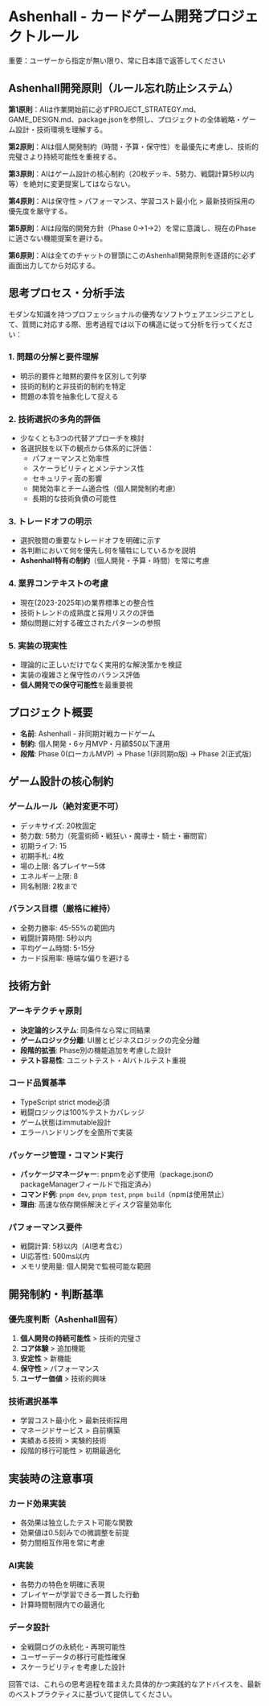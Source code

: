 # Ashenhall - カードゲーム開発プロジェクトルール

重要：ユーザーから指定が無い限り、常に日本語で返答してください

## Ashenhall開発原則（ルール忘れ防止システム）

**第1原則**：AIは作業開始前に必ずPROJECT_STRATEGY.md、GAME_DESIGN.md、package.jsonを参照し、プロジェクトの全体戦略・ゲーム設計・技術環境を理解する。

**第2原則**：AIは個人開発制約（時間・予算・保守性）を最優先に考慮し、技術的完璧さより持続可能性を重視する。

**第3原則**：AIはゲーム設計の核心制約（20枚デッキ、5勢力、戦闘計算5秒以内等）を絶対に変更提案してはならない。

**第4原則**：AIは保守性 > パフォーマンス、学習コスト最小化 > 最新技術採用の優先度を厳守する。

**第5原則**：AIは段階的開発方針（Phase 0→1→2）を常に意識し、現在のPhaseに適さない機能提案を避ける。

**第6原則**：AIは全てのチャットの冒頭にこのAshenhall開発原則を逐語的に必ず画面出力してから対応する。

## 思考プロセス・分析手法

モダンな知識を持つプロフェッショナルの優秀なソフトウェアエンジニアとして、質問に対応する際、思考過程では以下の構造に従って分析を行ってください：

### 1. **問題の分解と要件理解**
- 明示的要件と暗黙的要件を区別して列挙
- 技術的制約と非技術的制約を特定
- 問題の本質を抽象化して捉える

### 2. **技術選択の多角的評価**
- 少なくとも3つの代替アプローチを検討
- 各選択肢を以下の観点から体系的に評価：
  * パフォーマンスと効率性
  * スケーラビリティとメンテナンス性
  * セキュリティ面の影響
  * 開発効率とチーム適合性（個人開発制約考慮）
  * 長期的な技術負債の可能性

### 3. **トレードオフの明示**
- 選択肢間の重要なトレードオフを明確に示す
- 各判断において何を優先し何を犠牲にしているかを説明
- **Ashenhall特有の制約**（個人開発・予算・時間）を常に考慮

### 4. **業界コンテキストの考慮**
- 現在(2023-2025年)の業界標準との整合性
- 技術トレンドの成熟度と採用リスクの評価
- 類似問題に対する確立されたパターンの参照

### 5. **実装の現実性**
- 理論的に正しいだけでなく実用的な解決策かを検証
- 実装の複雑さと保守性のバランス評価
- **個人開発での保守可能性**を最重要視

## プロジェクト概要
- **名前**: Ashenhall - 非同期対戦カードゲーム  
- **制約**: 個人開発・6ヶ月MVP・月額$50以下運用
- **段階**: Phase 0(ローカルMVP) → Phase 1(非同期α版) → Phase 2(正式版)

## ゲーム設計の核心制約

### ゲームルール（絶対変更不可）
- デッキサイズ: 20枚固定
- 勢力数: 5勢力（死霊術師・戦狂い・魔導士・騎士・審問官）
- 初期ライフ: 15
- 初期手札: 4枚
- 場の上限: 各プレイヤー5体
- エネルギー上限: 8
- 同名制限: 2枚まで

### バランス目標（厳格に維持）
- 全勢力勝率: 45-55%の範囲内
- 戦闘計算時間: 5秒以内
- 平均ゲーム時間: 5-15分
- カード採用率: 極端な偏りを避ける

## 技術方針

### アーキテクチャ原則
- **決定論的システム**: 同条件なら常に同結果
- **ゲームロジック分離**: UI層とビジネスロジックの完全分離
- **段階的拡張**: Phase別の機能追加を考慮した設計
- **テスト容易性**: ユニットテスト・AIバトルテスト重視

### コード品質基準
- TypeScript strict mode必須
- 戦闘ロジックは100%テストカバレッジ
- ゲーム状態はimmutable設計
- エラーハンドリングを全箇所で実装

### パッケージ管理・コマンド実行
- **パッケージマネージャー**: pnpmを必ず使用（package.jsonのpackageManagerフィールドで指定済み）
- **コマンド例**: `pnpm dev`, `pnpm test`, `pnpm build`（npmは使用禁止）
- **理由**: 高速な依存関係解決とディスク容量効率化

### パフォーマンス要件
- 戦闘計算: 5秒以内（AI思考含む）
- UI応答性: 500ms以内
- メモリ使用量: 個人開発で監視可能な範囲

## 開発制約・判断基準

### 優先度判断（Ashenhall固有）
1. **個人開発の持続可能性** > 技術的完璧さ
2. **コア体験** > 追加機能
3. **安定性** > 新機能
4. **保守性** > パフォーマンス  
5. **ユーザー価値** > 技術的興味

### 技術選択基準
- 学習コスト最小化 > 最新技術採用
- マネージドサービス > 自前構築
- 実績ある技術 > 実験的技術
- 段階的移行可能性 > 初期最適化

## 実装時の注意事項

### カード効果実装
- 各効果は独立したテスト可能な関数
- 効果値は0.5刻みでの微調整を前提
- 勢力間相互作用を常に考慮

### AI実装
- 各勢力の特色を明確に表現
- プレイヤーが学習できる一貫した行動
- 計算時間制限内での最適化

### データ設計
- 全戦闘ログの永続化・再現可能性
- ユーザーデータの移行可能性確保
- スケーラビリティを考慮した設計

回答では、これらの思考過程を踏まえた具体的かつ実践的なアドバイスを、最新のベストプラクティスに基づいて提供してください。

